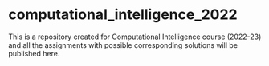 # computational_intelligence_2022

This is a repository created for Computational Intelligence course (2022-23) and all the assignments with possible corresponding solutions will be published here.
